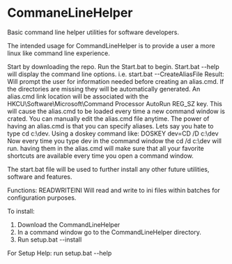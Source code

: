# CommaneLineHelper
Basic command line helper utilities for software developers.

The intended usage for CommandLineHelper is to provide a user a more linux like command line experience.

Start by downloading the repo. Run the Start.bat to begin.
Start.bat --help will display the command line options. 
  i.e. start.bat --CreateAliasFile
  Result: Will prompt the user for information needed before creating an alias.cmd. If the directories are missing they will be automatically generated. An alias.cmd link location will be associated with the HKCU\Software\Microsoft\Command Processor AutoRun REG_SZ key. This will cause the alias.cmd to be loaded every time a new command window is crated. You can manually edit the alias.cmd file anytime.
  The power of having an alias.cmd is that you can specify aliases. Lets say you hate to type cd c:\dev\. Using a doskey command like: 
DOSKEY dev=CD /D c:\dev
Now every time you type dev in the command window the cd /d c:\dev will run. having them in the alias.cmd will make sure that all your favorite shortcuts are available every time you open a command window.
  
The start.bat file will be used to further install any other future utilities, software and features. 

Functions:
READWRITEINI   Will read and write to ini files within batches for configuration purposes.

To install:
1. Download the CommandLineHelper
2. In a command window go to the CommandLineHelper directory.
3. Run setup.bat --install

For Setup Help: run setup.bat --help


